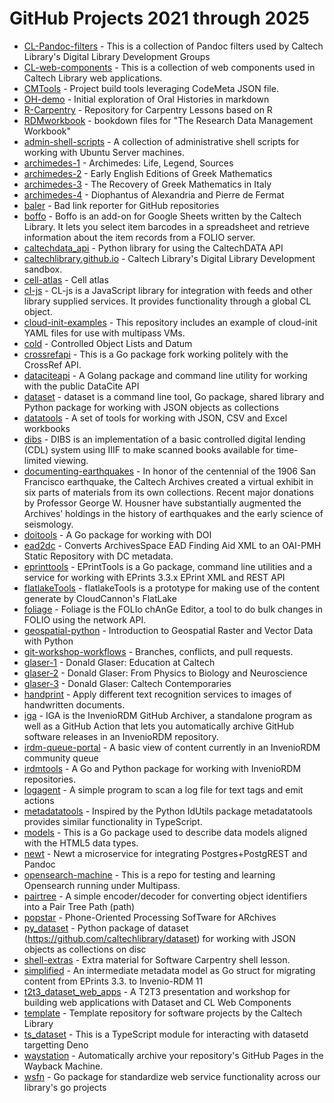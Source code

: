 # GitHub Projects 2021 through 2025

- [CL-Pandoc-filters](https://caltechlibrary.github.io/CL-Pandoc-filters/) - This is a collection of Pandoc filters used by Caltech Library's Digital Library Development Groups 
- [CL-web-components](https://caltechlibrary.github.io/CL-web-components/) - This is a collection of web components used in Caltech Library web applications.
- [CMTools](https://caltechlibrary.github.io/CMTools/) - Project build tools leveraging CodeMeta JSON file.
- [OH-demo](https://caltechlibrary.github.io/OH-demo/) - Initial exploration of Oral Histories in markdown
- [R-Carpentry](https://caltechlibrary.github.io/R-Carpentry/) - Repository for Carpentry Lessons based on R
- [RDMworkbook](https://caltechlibrary.github.io/RDMworkbook/) - bookdown files for "The Research Data Management Workbook"
- [admin-shell-scripts](https://caltechlibrary.github.io/admin-shell-scripts/) - A collection of administrative shell scripts for working with Ubuntu Server machines.
- [archimedes-1](https://caltechlibrary.github.io/archimedes-1/) - Archimedes: Life, Legend, Sources
- [archimedes-2](https://caltechlibrary.github.io/archimedes-2/) - Early English Editions of Greek Mathematics
- [archimedes-3](https://caltechlibrary.github.io/archimedes-3/) - The Recovery of Greek Mathematics in Italy
- [archimedes-4](https://caltechlibrary.github.io/archimedes-4/) - Diophantus of Alexandria and Pierre de Fermat
- [baler](https://caltechlibrary.github.io/baler/) - Bad link reporter for GitHub repositories
- [boffo](https://caltechlibrary.github.io/boffo/) - Boffo is an add-on for Google Sheets written by the Caltech Library. It lets you select item barcodes in a spreadsheet and retrieve information about the item records from a FOLIO server.
- [caltechdata_api](https://caltechlibrary.github.io/caltechdata_api/) - Python library for using the CaltechDATA API
- [caltechlibrary.github.io](https://caltechlibrary.github.io/caltechlibrary.github.io/) - Caltech Library's Digital Library Development sandbox.
- [cell-atlas](https://caltechlibrary.github.io/cell-atlas/) - Cell atlas
- [cl-js](https://caltechlibrary.github.io/cl-js/) - CL-js is a JavaScript library for integration with feeds and other library supplied services. It provides functionality through a global CL object.
- [cloud-init-examples](https://caltechlibrary.github.io/cloud-init-examples/) - This repository includes an example of cloud-init YAML files for use with multipass VMs.
- [cold](https://caltechlibrary.github.io/cold/) - Controlled Object Lists and Datum
- [crossrefapi](https://caltechlibrary.github.io/crossrefapi/) - This is a Go package fork working politely with the CrossRef API.
- [dataciteapi](https://caltechlibrary.github.io/dataciteapi/) - A Golang package and command line utility for working with the public DataCite API
- [dataset](https://caltechlibrary.github.io/dataset/) - dataset is a command line tool, Go package, shared library and Python package for working with JSON objects as collections
- [datatools](https://caltechlibrary.github.io/datatools/) - A set of tools for working with JSON, CSV and Excel workbooks
- [dibs](https://caltechlibrary.github.io/dibs/) - DIBS is an implementation of a basic controlled digital lending (CDL) system using IIIF to make scanned books available for time-limited viewing.
- [documenting-earthquakes](https://caltechlibrary.github.io/documenting-earthquakes/) - In honor of the centennial of the 1906 San Francisco earthquake, the Caltech Archives created a virtual exhibit in six parts of materials from its own collections. Recent major donations by Professor George W. Housner have substantially augmented the Archives’ holdings in the history of earthquakes and the early science of seismology.
- [doitools](https://caltechlibrary.github.io/doitools/) - A Go package for working with DOI
- [ead2dc](https://caltechlibrary.github.io/ead2dc/) - Converts ArchivesSpace EAD Finding Aid XML to an OAI-PMH Static Repository with DC metadata.
- [eprinttools](https://caltechlibrary.github.io/eprinttools/) - EPrintTools is a Go package, command line utilities and a service for working with EPrints 3.3.x EPrint XML and REST API
- [flatlakeTools](https://caltechlibrary.github.io/flatlakeTools/) - flatlakeTools is a prototype for making use of the content generate by CloudCannon's FlatLake
- [foliage](https://caltechlibrary.github.io/foliage/) - Foliage is the FOLIo chAnGe Editor, a tool to do bulk changes in FOLIO using the network API.
- [geospatial-python](https://caltechlibrary.github.io/geospatial-python/) - Introduction to Geospatial Raster and Vector Data with Python
- [git-workshop-workflows](https://caltechlibrary.github.io/git-workshop-workflows/) - Branches, conflicts, and pull requests.
- [glaser-1](https://caltechlibrary.github.io/glaser-1/) - Donald Glaser: Education at Caltech
- [glaser-2](https://caltechlibrary.github.io/glaser-2/) - Donald Glaser: From Physics to Biology and Neuroscience
- [glaser-3](https://caltechlibrary.github.io/glaser-3/) - Donald Glaser: Caltech Contemporaries
- [handprint](https://caltechlibrary.github.io/handprint/) - Apply different text recognition services to images of handwritten documents.
- [iga](https://caltechlibrary.github.io/iga/) - IGA is the InvenioRDM GitHub Archiver, a standalone program as well as a GitHub Action that lets you automatically archive GitHub software releases in an InvenioRDM repository.
- [irdm-queue-portal](https://caltechlibrary.github.io/irdm-queue-portal/) - A basic view of content currently in an InvenioRDM community queue
- [irdmtools](https://caltechlibrary.github.io/irdmtools/) - A Go and Python package for working with InvenioRDM repositories.
- [logagent](https://caltechlibrary.github.io/logagent/) - A simple program to scan a log file for text tags and emit actions
- [metadatatools](https://caltechlibrary.github.io/metadatatools/) - Inspired by the Python IdUtils package metadatatools provides similar functionality in TypeScript.
- [models](https://caltechlibrary.github.io/models/) - This is a Go package used to describe data models aligned with the HTML5 data types.
- [newt](https://caltechlibrary.github.io/newt/) - Newt a microservice for integrating Postgres+PostgREST and Pandoc
- [opensearch-machine](https://caltechlibrary.github.io/opensearch-machine/) - This is a repo for testing and learning Opensearch running under Multipass.
- [pairtree](https://caltechlibrary.github.io/pairtree/) - A simple encoder/decoder for converting object identifiers into a Pair Tree Path (path)
- [popstar](https://caltechlibrary.github.io/popstar/) - Phone-Oriented Processing SofTware for ARchives
- [py_dataset](https://caltechlibrary.github.io/py_dataset/) - Python package of dataset (https://github.com/caltechlibrary/dataset) for working with JSON objects as collections on disc
- [shell-extras](https://caltechlibrary.github.io/shell-extras/) - Extra material for Software Carpentry shell lesson.
- [simplified](https://caltechlibrary.github.io/simplified/) - An intermediate metadata model as Go struct for migrating content from EPrints 3.3. to Invenio-RDM 11 
- [t2t3_dataset_web_apps](https://caltechlibrary.github.io/t2t3_dataset_web_apps/) - A T2T3 presentation and workshop for building web applications with Dataset and CL Web Components
- [template](https://caltechlibrary.github.io/template/) - Template repository for software projects by the Caltech Library
- [ts_dataset](https://caltechlibrary.github.io/ts_dataset/) - This is a TypeScript module for interacting with datasetd targetting Deno
- [waystation](https://caltechlibrary.github.io/waystation/) - Automatically archive your repository's GitHub Pages in the Wayback Machine.
- [wsfn](https://caltechlibrary.github.io/wsfn/) - Go package for standardize web service functionality across our library's go projects
